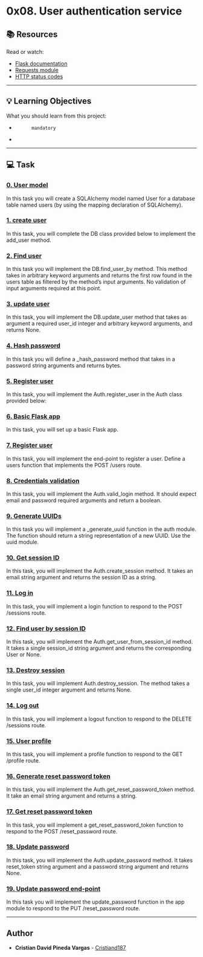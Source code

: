 # 0x08. User authentication service

## :books: Resources
Read or watch:
* [Flask documentation](https://intranet.hbtn.io/rltoken/pmustxytL0mvk0Xo1X5A6g)
* [Requests module](https://intranet.hbtn.io/rltoken/YrhQSCpUMTZ-od0EAPANwg)
* [HTTP status codes](https://intranet.hbtn.io/rltoken/iWzNygULyRyOnkBPXDZrRw)

---
## :bulb: Learning Objectives
What you should learn from this project:


*           mandatory
*         

---
## :computer: Task

### [0. User model](./user.py)
In this task you will create a SQLAlchemy model named User for a database table named users (by using the mapping declaration of SQLAlchemy). 


### [1. create user](./db.py)
In this task, you will complete the DB class provided below to implement the add_user method.


### [2. Find user](./db.py)
In this task you will implement the DB.find_user_by method. This method takes in arbitrary keyword arguments and returns the first row found in the users table as filtered by the method’s input arguments. No validation of input arguments required at this point.


### [3. update user](./db.py)
In this task, you will implement the DB.update_user method that takes as argument a required user_id integer and arbitrary keyword arguments, and returns None.


### [4. Hash password](./auth.py)
In this task you will define a _hash_password method that takes in a password string arguments and returns bytes.


### [5. Register user](./auth.py)
In this task, you will implement the Auth.register_user in the Auth class provided below:


### [6. Basic Flask app](./app.py)
In this task, you will set up a basic Flask app.


### [7. Register user](./app.py)
In this task, you will implement the end-point to register a user. Define a users function that implements the POST /users route.


### [8. Credentials validation](./auth.py)
In this task, you will implement the Auth.valid_login method. It should expect email and password required arguments and return a boolean.


### [9. Generate UUIDs](./auth.py)
In this task you will implement a _generate_uuid function in the auth module. The function should return a string representation of a new UUID. Use the uuid module.


### [10. Get session ID](./auth.py)
In this task, you will implement the Auth.create_session method. It takes an email string argument and returns the session ID as a string.


### [11. Log in](./app.py)
In this task, you will implement a login function to respond to the POST /sessions route.


### [12. Find user by session ID](./auth.py)
In this task, you will implement the Auth.get_user_from_session_id method. It takes a single session_id string argument and returns the corresponding User or None.


### [13. Destroy session](./auth.py)
In this task, you will implement Auth.destroy_session. The method takes a single user_id integer argument and returns None.


### [14. Log out](./app.py)
In this task, you will implement a logout function to respond to the DELETE /sessions route.


### [15. User profile](./app.py)
In this task, you will implement a profile function to respond to the GET /profile route.


### [16. Generate reset password token](./auth.py)
In this task, you will implement the Auth.get_reset_password_token method. It take an email string argument and returns a string.


### [17. Get reset password token](./app.py)
In this task, you will implement a get_reset_password_token function to respond to the POST /reset_password route.


### [18. Update password](./auth.py)
In this task, you will implement the Auth.update_password method. It takes reset_token string argument and a password string argument and returns None.


### [19. Update password end-point](./app.py)
In this task you will implement the update_password function in the app module to respond to the PUT /reset_password route.

---

## Author
* **Cristian David Pineda Vargas** - [Cristiand187](https://github.com/Cristiand187)